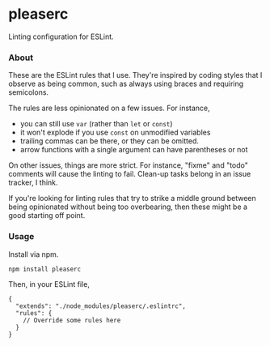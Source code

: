 # pleaserc

Linting configuration for ESLint.

### About

These are the ESLint rules that I use. They're inspired by coding styles that I
observe as being common, such as always using braces and requiring semicolons.

The rules are less opinionated on a few issues. For instance,

- you can still use `var` (rather than `let` or `const`)
- it won't explode if you use `const` on unmodified variables
- trailing commas can be there, or they can be omitted.
- arrow functions with a single argument can have parentheses or not

On other issues, things are more strict. For instance, "fixme" and "todo"
comments will cause the linting to fail. Clean-up tasks belong in an issue
tracker, I think.

If you're looking for linting rules that try to strike a middle ground between
being opinionated without being too overbearing, then these might be a good
starting off point.

### Usage

Install via npm.

```sh
npm install pleaserc
```

Then, in your ESLint file,

```
{
  "extends": "./node_modules/pleaserc/.eslintrc",
  "rules": {
    // Override some rules here
  }
}
```
